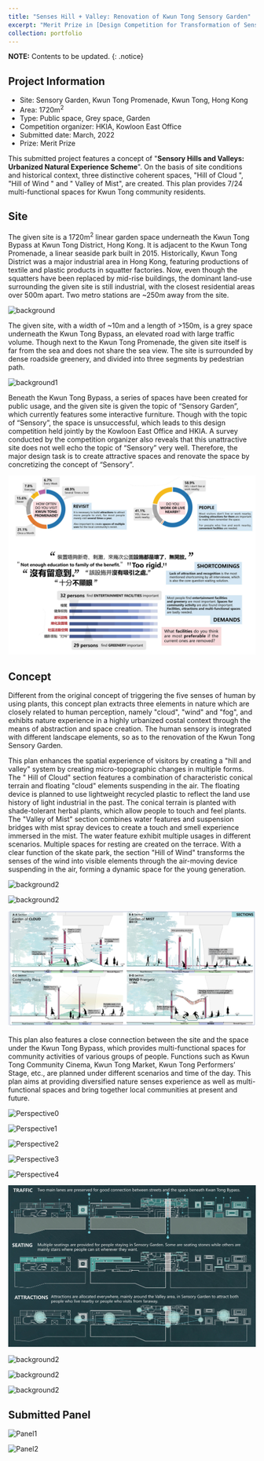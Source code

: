 ```yaml
---
title: "Senses Hill + Valley: Renovation of Kwun Tong Sensory Garden"
excerpt: "Merit Prize in [Design Competition for Transformation of Sensory Garden at Kwun Tong Promenade](https://www.hkia.net/en/whats-on.html?id=8221) held by HKIA"
collection: portfolio
---
```


**NOTE:** Contents to be updated.
{: .notice}

Project Information
----
* Site: Sensory Garden, Kwun Tong Promenade, Kwun Tong, Hong Kong
* Area: 1720m<sup>2</sup>
* Type: Public space, Grey space, Garden
* Competition organizer: HKIA, Kowloon East Office
* Submitted date: March, 2022
* Prize: Merit Prize

This submitted project features a concept of "<b>Sensory Hills and Valleys: Urbanized Natural Experience Scheme</b>". On the basis of site conditions and historical context, three distinctive coherent spaces, "Hill of Cloud ", "Hill of Wind " and " Valley of Mist", are created. This plan provides 7/24 multi-functional spaces for Kwun Tong community residents.

Site
----
The given site is a 1720m<sup>2</sup> linear garden space underneath the Kwun Tong Bypass at Kwun Tong District, Hong Kong. It is adjacent to the Kwun Tong Promenade, a linear seaside park built in 2015. Historically, Kwun Tong District was a major industrial area in Hong Kong, featuring productions of textile and plastic products in squatter factories. Now, even though the squatters have been replaced by mid-rise buildings, the dominant land-use surrounding the given site is still industrial, with the closest residential areas over 500m apart. Two metro stations are ~250m away from the site.

![background](/images/PortfolioImage/KT/Por-1.jpg)

The given site, with a width of ~10m and a length of >150m, is a grey space underneath the Kwun Tong Bypass, an elevated road with large traffic volume. Though next to the Kwun Tong Promenade, the given site itself is far from the sea and does not share the sea view. The site is surrounded by dense roadside greenery, and divided into three segments by pedestrian path.

![background1](/images/PortfolioImage/KT/Por-7.jpg)

Beneath the Kwun Tong Bypass, a series of spaces have been created for public usage, and the given site is given the topic of “Sensory Garden”, which currently features some interactive furniture. Though with the topic of “Sensory”, the space is unsuccessful, which leads to this design competition held jointly by the Kowloon East Office and HKIA. A survey conducted by the competition organizer also reveals that this unattractive site does not well echo the topic of “Sensory” very well. Therefore, the major design task is to create attractive spaces and renovate the space by concretizing the concept of “Sensory”.

![background2](/images/PortfolioImage/KT/Por-6.jpg)

Concept
----

Different from the original concept of triggering the five senses of human by using plants, this concept plan extracts three elements in nature which are closely related to human perception, namely "cloud", "wind" and "fog", and exhibits nature experience in a highly urbanized costal context through the means of abstraction and space creation. The human sensory is integrated with different landscape elements, so as to the renovation of the Kwun Tong Sensory Garden.

This plan enhances the spatial experience of visitors by creating a "hill and valley" system by creating micro-topographic changes in multiple forms. The " Hill of Cloud" section features a combination of characteristic conical terrain and floating "cloud" elements suspending in the air. The floating device is planned to use lightweight recycled plastic to reflect the land use history of light industrial in the past. The conical terrain is planted with shade-tolerant herbal plants, which allow people to touch and feel plants. The "Valley of Mist" section combines water features and suspension bridges with mist spray devices to create a touch and smell experience immersed in the mist. The water feature exhibit multiple usages in different scenarios. Multiple spaces for resting are created on the terrace. With a clear function of the skate park, the section "Hill of Wind" transforms the senses of the wind into visible elements through the air-moving device suspending in the air, forming a dynamic space for the young generation.

![background2](/images/PortfolioImage/KT/Por-5.jpg)

![background2](/images/PortfolioImage/KT/Por-4.jpg)

![background2](/images/PortfolioImage/KT/Por-2.jpg)



This plan also features a close connection between the site and the space under the Kwun Tong Bypass, which provides multi-functional spaces for community activities of various groups of people. Functions such as Kwun Tong Community Cinema, Kwun Tong Market, Kwun Tong Performers’ Stage, etc., are planned under different scenarios and time of the day. This plan aims at providing diversified nature senses experience as well as multi-functional spaces and bring together local communities at present and future.

![Perspective0](/images/PortfolioImage/KT/823341-Perspective0.jpg)

![Perspective1](/images/PortfolioImage/KT/823341-Perspective1.jpg)

![Perspective2](/images/PortfolioImage/KT/823341-Perspective2.jpg)

![Perspective3](/images/PortfolioImage/KT/823341-Perspective3.jpg)

![Perspective4](/images/PortfolioImage/KT/823341-Perspective4.jpg)



![background2](/images/PortfolioImage/KT/Por-3.jpg)

![background2](/images/PortfolioImage/KT/Por-8.jpg)

![background2](/images/PortfolioImage/KT/Por-9.jpg)

![background2](/images/PortfolioImage/KT/Por-10.jpg)


Submitted Panel
----
![Panel1](/images/PortfolioImage/KT/823341-EntryPanel1.jpg)

![Panel2](/images/PortfolioImage/KT/823341-EntryPanel2.jpg)

